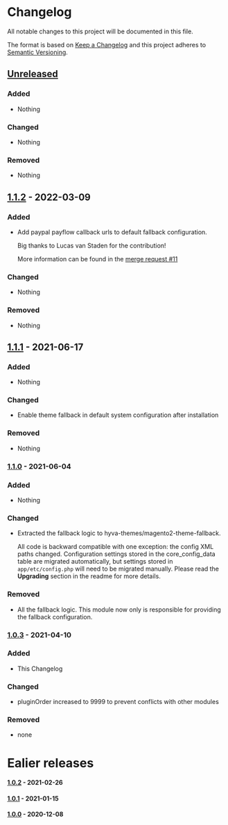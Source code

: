 # Changelog
All notable changes to this project will be documented in this file.

The format is based on [Keep a Changelog](http://keepachangelog.com/en/1.0.0/)
and this project adheres to [Semantic Versioning](http://semver.org/spec/v2.0.0.html).

[Unreleased]: https://gitlab.hyva.io/hyva-themes/magento2-luma-checkout/-/compare/1.1.2...master

## [Unreleased]
### Added
- Nothing

### Changed
- Nothing

### Removed
- Nothing

## [1.1.2] - 2022-03-09
### Added
- Add paypal payflow callback urls to default fallback configuration.

  Big thanks to Lucas van Staden for the contribution!

  More information can be found in the [merge request #11](https://gitlab.hyva.io/hyva-themes/magento2-luma-checkout/-/merge_requests/11)

### Changed
- Nothing

### Removed
- Nothing

[1.1.2]: https://gitlab.hyva.io/hyva-themes/magento2-luma-checkout/-/compare/1.1.1...1.1.2


## [1.1.1] - 2021-06-17
### Added
- Nothing

### Changed
- Enable theme fallback in default system configuration after installation

### Removed
- Nothing

### [1.1.0] - 2021-06-04
### Added
- Nothing

### Changed
- Extracted the fallback logic to hyva-themes/magento2-theme-fallback.

  All code is backward compatible with one exception: the config XML paths changed.
  Configuration settings stored in the core_config_data table are migrated automatically, but settings 
  stored in `app/etc/config.php` will need to be migrated manually.
  Please read the **Upgrading** section in the readme for more details.

### Removed
- All the fallback logic. This module now only is responsible for providing the fallback configuration.

### [1.0.3] - 2021-04-10
### Added
- This Changelog

### Changed
- pluginOrder increased to 9999 to prevent conflicts with other modules

### Removed
- none

# Ealier releases
#### [1.0.2] - 2021-02-26
#### [1.0.1] - 2021-01-15
#### [1.0.0] - 2020-12-08

[1.1.1]: https://gitlab.hyva.io/hyva-themes/magento2-luma-checkout/-/compare/1.1.0...1.1.1
[1.1.0]: https://gitlab.hyva.io/hyva-themes/magento2-luma-checkout/-/compare/1.0.3...1.1.0
[1.0.3]: https://gitlab.hyva.io/hyva-themes/magento2-luma-checkout/-/compare/1.0.2...1.0.3
[1.0.2]: https://gitlab.hyva.io/hyva-themes/magento2-luma-checkout/-/compare/1.0.1...1.0.2
[1.0.1]: https://gitlab.hyva.io/hyva-themes/magento2-luma-checkout/-/compare/1.0.0...1.0.1
[1.0.0]: https://gitlab.hyva.io/hyva-themes/magento2-luma-checkout/-/tags/1.0.0

